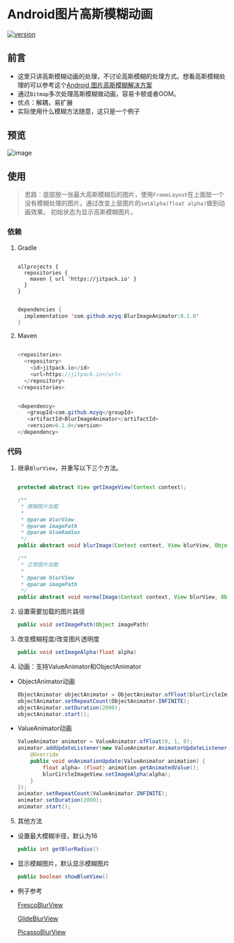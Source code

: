 # Android图片高斯模糊动画

[![version](https://jitpack.io/v/mzyq/BlurImageAnimator.svg)](https://jitpack.io/#mzyq/BlurImageAnimator)

## 前言
* 这里只讲高斯模糊动画的处理，不讨论高斯模糊的处理方式。想看高斯模糊处理的可以参考这个[Android 图片高斯模糊解决方案](https://www.jianshu.com/p/02da487a2f43)
* 通过```Bitmap```多次处理高斯模糊做动画，容易卡顿或者OOM。
* 优点：解耦，易扩展
* 实际使用什么模糊方法随意，这只是一个例子

## 预览
![image](https://github.com/mzyq/BlurImageAnimator/blob/aedcf4336444ab3e447f92eb60edc01df6385eaf/images/simple.gif)


## 使用

   > 思路：底部放一张最大高斯模糊后的图片，使用```FrameLayout```在上面放一个没有模糊处理的图片。通过改变上层图片的```setAlpha(float alpha)```做到动画效果。
初始状态为显示高斯模糊图片。

### 依赖
1. Gradle

    ```

    allprojects {
      repositories {
        maven { url 'https://jitpack.io' }
      }
    }

    ```

    ```java

    dependencies {
      implementation 'com.github.mzyq:BlurImageAnimator:0.1.0'
    }

    ```

2. Maven

    ```java

    <repositories>
      <repository>
        <id>jitpack.io</id>
        <url>https://jitpack.io</url>
      </repository>
    </repositories>

    ```

    ```java

    <dependency>
       <groupId>com.github.mzyq</groupId>
       <artifactId>BlurImageAnimator</artifactId>
       <version>0.1.0</version>
    </dependency>

    ```
### 代码

1. 继承```BlurView```，并重写以下三个方法。


    ```java

    protected abstract View getImageView(Context context);

    /**
     * 模糊图片加载
     *
     * @param blurView
     * @param imagePath
     * @param blueRadius
     */
    public abstract void blurImage(Context context, View blurView, Object imagePath, int blueRadius);

    /**
     * 正常图片加载
     *
     * @param blurView
     * @param imagePath
     */
    public abstract void normalImage(Context context, View blurView, Object imagePath);

    ```


2. 设置需要加载的图片路径
    ```java
    public void setImagePath(Object imagePath)
    ```

3. 改变模糊程度/改变图片透明度
    ```java
    public void setImageAlpha(float alpha)
    ```

4. 动画：支持ValueAnimator和ObjectAnimator

  * ObjectAnimator动画

    ```java
    ObjectAnimator objectAnimator = ObjectAnimator.ofFloat(blurCircleImageView, "ImageAlpha", 0, 1, 0);
    objectAnimator.setRepeatCount(ObjectAnimator.INFINITE);
    objectAnimator.setDuration(2000);
    objectAnimator.start();
    ```

  * ValueAnimator动画

    ```java
    ValueAnimator animator = ValueAnimator.ofFloat(0, 1, 0);
    animator.addUpdateListener(new ValueAnimator.AnimatorUpdateListener() {
        @Override
        public void onAnimationUpdate(ValueAnimator animation) {
            float alpha= (float) animation.getAnimatedValue();
            blurCircleImageView.setImageAlpha(alpha);
        }
    });
    animator.setRepeatCount(ValueAnimator.INFINITE);
    animator.setDuration(2000);
    animator.start();
    ```

5. 其他方法

 * 设置最大模糊半径，默认为16

     ```java
     public int getBlurRadius()
     ```

 * 显示模糊图片，默认显示模糊图片

     ```java
     public boolean showBlueView()
     ```
 * 例子参考

    [FrescoBlurView](https://github.com/mzyq/BlurImageAnimator/blob/296ca60635c7f525e1c2417bc71e915ad53d7fa8/app/src/main/java/com/muzi/blurimageanimator/fresco/FrescoBlurView.java)

    [GlideBlurView](https://github.com/mzyq/BlurImageAnimator/blob/296ca60635c7f525e1c2417bc71e915ad53d7fa8/app/src/main/java/com/muzi/blurimageanimator/glide/GlideBlurView.java)

    [PicassoBlurView](https://github.com/mzyq/BlurImageAnimator/blob/296ca60635c7f525e1c2417bc71e915ad53d7fa8/app/src/main/java/com/muzi/blurimageanimator/picasso/PicassoBlurView.java)